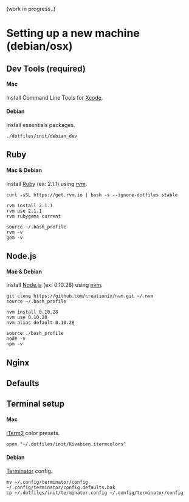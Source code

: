 (work in progress..)

# Setting up a new machine (debian/osx)

## Dev Tools (required)

#### Mac

Install Command Line Tools for [Xcode](https://developer.apple.com/xcode/).

#### Debian

Install essentials packages.

    ./dotfiles/init/debian_dev

## Ruby

#### Mac & Debian

Install [Ruby](https://www.ruby-lang.org/en/) (ex: 2.1.1) using [rvm](https://rvm.io/).

    curl -sSL https://get.rvm.io | bash -s --ignore-dotfiles stable

    rvm install 2.1.1
    rvm use 2.1.1
    rvm rubygems current

    source ~/.bash_profile
    rvm -v
    gem -v

## Node.js

#### Mac & Debian

Install [Node.js](http://nodejs.org/) (ex: 0.10.28) using [nvm](https://github.com/creationix/nvm).

    git clone https://github.com/creationix/nvm.git ~/.nvm
    source ~/.bash_profile

    nvm install 0.10.28
    nvm use 0.10.28
    nvm alias default 0.10.28

    source ./bash_profile
    node -v
    npm -v

## Nginx

## Defaults

## Terminal setup

#### Mac

[iTerm2](http://www.iterm2.com/) color presets.

    open "~/.dotfiles/init/Kivabien.itermcolors"

#### Debian

[Terminator](http://gnometerminator.blogspot.nl/p/introduction.html) config.

    mv ~/.config/terminator/config ~/.config/terminator/config.defaults.bak
    cp ~/.dotfiles/init/terminator.config ~/.config/terminator/config
